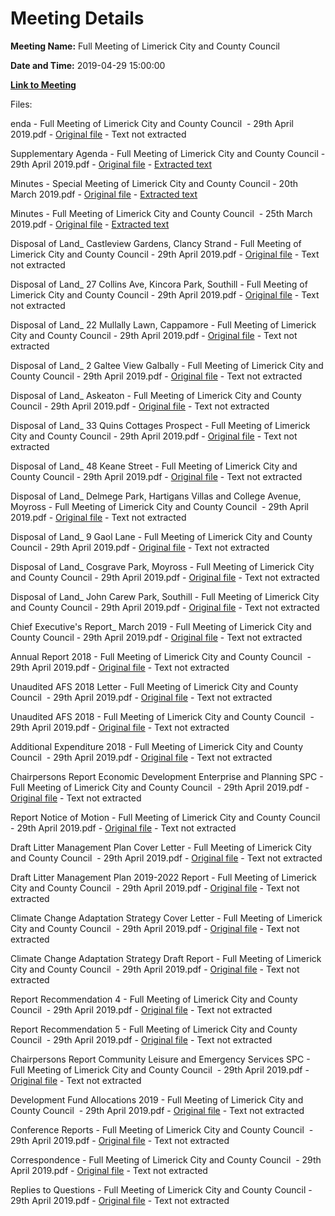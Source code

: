 # Meeting Details

**Meeting Name:** Full Meeting of Limerick City and County Council

**Date and Time:** 2019-04-29 15:00:00

**[Link to Meeting](https://www.limerick.ie/council/whats-on/full-meeting-limerick-city-and-county-council-28)**

Files: 

enda - Full Meeting of Limerick City and County Council  - 29th April 2019.pdf - [Original file](https://www.limerick.ie/sites/default/files/media/documents/2019-04/00%20Agenda%20-%20Ordinary%20Meeting%2029th%20April%202019.pdf) - Text not extracted

Supplementary Agenda - Full Meeting of Limerick City and County Council - 29th April 2019.pdf - [Original file](https://www.limerick.ie/sites/default/files/media/documents/2019-04/00%28b%29%20Supplementary%20Agenda.pdf) - [Extracted text](./Supplementary%20Agenda%20-%C2%A0Full%20Meeting%20of%20Limerick%20City%20and%20County%20Council%20-%2029th%20April%202019.md)

Minutes - Special Meeting of Limerick City and County Council - 20th March 2019.pdf - [Original file](https://www.limerick.ie/sites/default/files/media/documents/2019-04/01%28a%29%20Minutes%20Special%20Meeting%2020.03.2019.pdf) - [Extracted text](./Minutes%20-%20Special%C2%A0Meeting%20of%20Limerick%20City%20and%20County%20Council%20-%2020th%20March%202019.md)

Minutes - Full Meeting of Limerick City and County Council  - 25th March 2019.pdf - [Original file](https://www.limerick.ie/sites/default/files/media/documents/2019-04/01%28b%29%20Minutes%20-%20March%202019%20Council%20Meeting.pdf) - [Extracted text](./Minutes%20-%C2%A0Full%20Meeting%20of%20Limerick%20City%20and%20County%20Council%C2%A0%20-%2025th%20March%202019.md)

Disposal of Land_ Castleview Gardens, Clancy Strand - Full Meeting of Limerick City and County Council - 29th April 2019.pdf - [Original file](https://www.limerick.ie/sites/default/files/media/documents/2019-04/02%28a%29%20Castleview%20Gardens%2C%20Clancy%20Strand.pdf) - Text not extracted

Disposal of Land_ 27 Collins Ave, Kincora Park, Southill - Full Meeting of Limerick City and County Council - 29th April 2019.pdf - [Original file](https://www.limerick.ie/sites/default/files/media/documents/2019-04/02%28b%29%2027%20Collins%20Ave%20Kincora%20Park%20Southill.pdf) - Text not extracted

Disposal of Land_ 22 Mullally Lawn, Cappamore - Full Meeting of Limerick City and County Council - 29th April 2019.pdf - [Original file](https://www.limerick.ie/sites/default/files/media/documents/2019-04/02%28c%29%2022%20Mullally%20Lawn%20Cappamore.pdf) - Text not extracted

Disposal of Land_ 2 Galtee View Galbally - Full Meeting of Limerick City and County Council - 29th April 2019.pdf - [Original file](https://www.limerick.ie/sites/default/files/media/documents/2019-04/02%28d%29%202%20Galtee%20View%20Galbally.pdf) - Text not extracted

Disposal of Land_ Askeaton - Full Meeting of Limerick City and County Council - 29th April 2019.pdf - [Original file](https://www.limerick.ie/sites/default/files/media/documents/2019-04/02%28e%29%20Askeaton.pdf) - Text not extracted

Disposal of Land_ 33 Quins Cottages Prospect - Full Meeting of Limerick City and County Council - 29th April 2019.pdf - [Original file](https://www.limerick.ie/sites/default/files/media/documents/2019-04/02%28f%29%2033%20Quins%20Cottages%20Prospect.pdf) - Text not extracted

Disposal of Land_ 48 Keane Street - Full Meeting of Limerick City and County Council - 29th April 2019.pdf - [Original file](https://www.limerick.ie/sites/default/files/media/documents/2019-04/02%28g%29%2048%20Keane%20Street.pdf) - Text not extracted

Disposal of Land_ Delmege Park, Hartigans Villas and College Avenue, Moyross - Full Meeting of Limerick City and County Council  - 29th April 2019.pdf - [Original file](https://www.limerick.ie/sites/default/files/media/documents/2019-04/02A%28c%29%20Delmege%20Park%20Hartigans%20Villas%20College%20Avenue%20Moyross.pdf) - Text not extracted

Disposal of Land_ 9 Gaol Lane - Full Meeting of Limerick City and County Council - 29th April 2019.pdf - [Original file](https://www.limerick.ie/sites/default/files/media/documents/2019-04/02A%28a%29%209%20Gaol%20Lane.pdf) - Text not extracted

Disposal of Land_ Cosgrave Park, Moyross - Full Meeting of Limerick City and County Council - 29th April 2019.pdf - [Original file](https://www.limerick.ie/sites/default/files/media/documents/2019-04/02A%28b%29%20Cosgrave%20Park%20Moyross.pdf) - Text not extracted

Disposal of Land_ John Carew Park, Southill - Full Meeting of Limerick City and County Council - 29th April 2019.pdf - [Original file](https://www.limerick.ie/sites/default/files/media/documents/2019-04/02A%28d%29%20John%20Carew%20Park%20Southill.pdf) - Text not extracted

Chief Executive's Report_ March 2019 - Full Meeting of Limerick City and County Council - 29th April 2019.pdf - [Original file](https://www.limerick.ie/sites/default/files/media/documents/2019-04/03%28a%29%20Chief%20Executives%20Report%20March%202019.pdf) - Text not extracted

Annual Report 2018 - Full Meeting of Limerick City and County Council  - 29th April 2019.pdf - [Original file](https://www.limerick.ie/sites/default/files/media/documents/2019-04/03%28b%29%20Annual%20Report%202018.pdf) - Text not extracted

Unaudited AFS 2018 Letter - Full Meeting of Limerick City and County Council  - 29th April 2019.pdf - [Original file](https://www.limerick.ie/sites/default/files/media/documents/2019-04/03%28c%29%28i%29%20Unaudited%20AFS%202018%20Letter.pdf) - Text not extracted

Unaudited AFS 2018 - Full Meeting of Limerick City and County Council  - 29th April 2019.pdf - [Original file](https://www.limerick.ie/sites/default/files/media/documents/2019-04/03%28c%29%28ii%29%20Unaudited%20AFS%202018.pdf) - Text not extracted

Additional Expenditure 2018 - Full Meeting of Limerick City and County Council  - 29th April 2019.pdf - [Original file](https://www.limerick.ie/sites/default/files/media/documents/2019-04/03%28d%29%20Additional%20Expenditure%202018.pdf) - Text not extracted

Chairpersons Report Economic Development Enterprise and Planning SPC - Full Meeting of Limerick City and County Council  - 29th April 2019.pdf - [Original file](https://www.limerick.ie/sites/default/files/media/documents/2019-04/03%28g%29%28i%29%20Chairpersons%20Report%20Economic%20Development%20Enterprise%20and%20Planning%20SPC.pdf) - Text not extracted

Report Notice of Motion - Full Meeting of Limerick City and County Council  - 29th April 2019.pdf - [Original file](https://www.limerick.ie/sites/default/files/media/documents/2019-04/03%28g%29%28iii%29%20Report%20Notice%20of%20Motion.pdf) - Text not extracted

Draft Litter Management Plan Cover Letter - Full Meeting of Limerick City and County Council  - 29th April 2019.pdf - [Original file](https://www.limerick.ie/sites/default/files/media/documents/2019-04/03%28g%29%28iv%29%28b%29%20Draft%20Litter%20Management%20Plan%20Cover%20Letter.pdf) - Text not extracted

Draft Litter Management Plan 2019-2022 Report - Full Meeting of Limerick City and County Council  - 29th April 2019.pdf - [Original file](https://www.limerick.ie/sites/default/files/media/documents/2019-04/03%28g%29%28iv%29%28c%29%20Draft%20Litter%20Management%20Plan%202019-2022%20Report.pdf) - Text not extracted

Climate Change Adaptation Strategy Cover Letter - Full Meeting of Limerick City and County Council  - 29th April 2019.pdf - [Original file](https://www.limerick.ie/sites/default/files/media/documents/2019-04/03%28g%29%28iv%29%28d%29%20Climate%20Change%20Adaptation%20Strategy%20Cover%20Letter.pdf) - Text not extracted

Climate Change Adaptation Strategy Draft Report - Full Meeting of Limerick City and County Council  - 29th April 2019.pdf - [Original file](https://www.limerick.ie/sites/default/files/media/documents/2019-04/03%28g%29%28iv%29%28e%29%20Climate%20Change%20Adaptation%20Strategy%20Draft%20Report.pdf) - Text not extracted

Report Recommendation 4 - Full Meeting of Limerick City and County Council  - 29th April 2019.pdf - [Original file](https://www.limerick.ie/sites/default/files/media/documents/2019-04/03%28g%29%28iv%29%28f%29%20Report%20Recommendation%204.pdf) - Text not extracted

Report Recommendation 5 - Full Meeting of Limerick City and County Council  - 29th April 2019.pdf - [Original file](https://www.limerick.ie/sites/default/files/media/documents/2019-04/03%28g%29%28iv%29%28g%29%20Report%20Recommendation%205.pdf) - Text not extracted

Chairpersons Report Community Leisure and Emergency Services SPC - Full Meeting of Limerick City and County Council  - 29th April 2019.pdf - [Original file](https://www.limerick.ie/sites/default/files/media/documents/2019-04/03%28g%29%28v%29%20Chairpersons%20Report%20Community%20Leisure%20and%20Emergency%20Services%20SPC.pdf) - Text not extracted

Development Fund Allocations 2019 - Full Meeting of Limerick City and County Council  - 29th April 2019.pdf - [Original file](https://www.limerick.ie/sites/default/files/media/documents/2019-04/04%20Development%20Fund%20Allocations%202019.pdf) - Text not extracted

Conference Reports - Full Meeting of Limerick City and County Council  - 29th April 2019.pdf - [Original file](https://www.limerick.ie/sites/default/files/media/documents/2019-04/05%28ii%29%20Conference%20Reports.pdf) - Text not extracted

Correspondence - Full Meeting of Limerick City and County Council  - 29th April 2019.pdf - [Original file](https://www.limerick.ie/sites/default/files/media/documents/2019-04/12%20Correspondence%20April%202019.pdf) - Text not extracted

Replies to Questions - Full Meeting of Limerick City and County Council - 29th April 2019.pdf - [Original file](https://www.limerick.ie/sites/default/files/media/documents/2019-04/Replies%20to%20Questions%20April%202019.pdf) - Text not extracted

